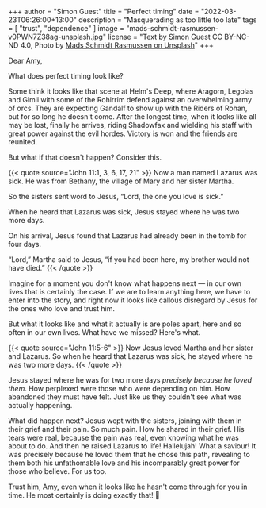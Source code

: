 +++
author = "Simon Guest"
title = "Perfect timing"
date = "2022-03-23T06:26:00+13:00"
description = "Masquerading as too little too late"
tags = [ "trust", "dependence" ]
image = "mads-schmidt-rasmussen-v0PWN7Z38ag-unsplash.jpg"
license = "Text by Simon Guest CC BY-NC-ND 4.0, Photo by [Mads Schmidt Rasmussen on Unsplash](https://unsplash.com/photos/v0PWN7Z38ag)"
+++

Dear Amy,

What does perfect timing look like?

Some think it looks like that scene at Helm's Deep, where Aragorn, Legolas and Gimli with some of the Rohirrim defend against an overwhelming army of orcs. They are expecting Gandalf to show up with the Riders of Rohan, but for so long he doesn't come. After the longest time, when it looks like all may be lost, finally he arrives, riding Shadowfax and wielding his staff with great power against the evil hordes. Victory is won and the friends are reunited.

But what if that doesn't happen? Consider this.

{{< quote source="John 11:1, 3, 6, 17, 21" >}}
Now a man named Lazarus was sick. He was from Bethany, the village of Mary and her sister Martha.

So the sisters sent word to Jesus, “Lord, the one you love is sick.”

When he heard that Lazarus was sick, Jesus stayed where he was two more days.

On his arrival, Jesus found that Lazarus had already been in the tomb for four days.

“Lord,” Martha said to Jesus, “if you had been here, my brother would not have died.”
{{< /quote >}}

Imagine for a moment you don't know what happens next — in our own lives that is certainly the case. If we are to learn anything here, we have to enter into the story, and right now it looks like callous disregard by Jesus for the ones who love and trust him.

But what it looks like and what it actually is are poles apart, here and so often in our own lives. What have we missed? Here's what.

{{< quote source="John 11:5-6" >}}
Now Jesus loved Martha and her sister and Lazarus. So when he heard that Lazarus was sick, he stayed where he was two more days.
{{< /quote >}}

Jesus stayed where he was for two more days _precisely because he loved them_. How perplexed were those who were depending on him. How abandoned they must have felt. Just like us they couldn't see what was actually happening.

What did happen next? Jesus wept with the sisters, joining with them in their grief and their pain. So much pain. How he shared in their grief. His tears were real, because the pain was real, even knowing what he was about to do. And then he raised Lazarus to life! Hallelujah! What a saviour! It was precisely because he loved them that he chose this path, revealing to them both his unfathomable love and his incomparably great power for those who believe. For us too.

Trust him, Amy, even when it looks like he hasn't come through for you in time. He most certainly is doing exactly that! 🙏
